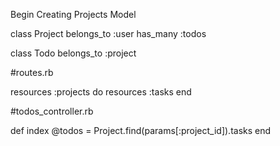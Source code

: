 Begin Creating Projects Model

class Project
  belongs_to :user
  has_many :todos


class Todo
  belongs_to :project


#routes.rb

resources :projects do
  resources :tasks
end

#todos_controller.rb

def index
  @todos = Project.find(params[:project_id]).tasks
end